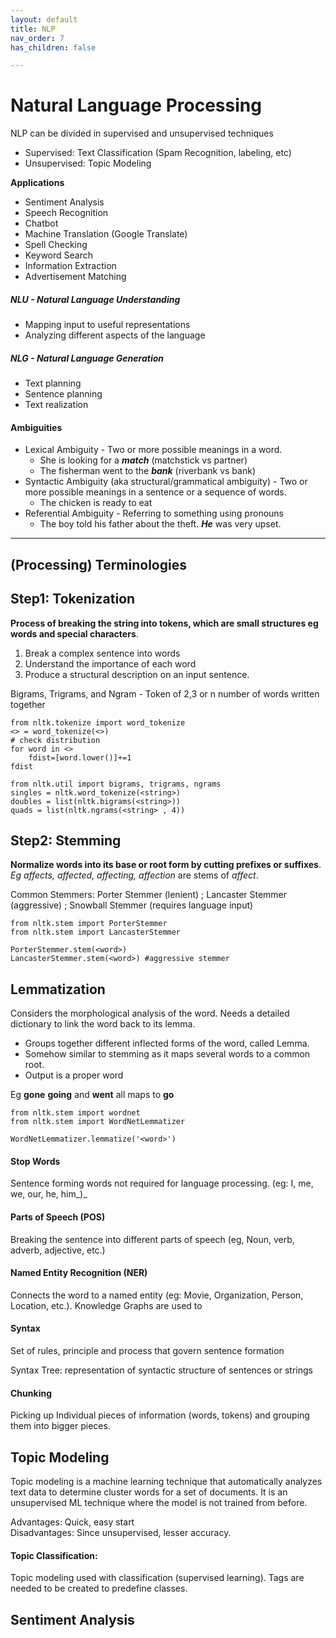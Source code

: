 ```yaml
---
layout: default
title: NLP
nav_order: 7
has_children: false

---
```

# Natural Language Processing

NLP can be divided in supervised and unsupervised techniques

* Supervised: Text Classification (Spam Recognition, labeling, etc)
* Unsupervised: Topic Modeling 

**Applications**

* Sentiment Analysis
* Speech Recognition
* Chatbot
* Machine Translation (Google Translate)
* Spell Checking
* Keyword Search
* Information Extraction
* Advertisement Matching

##### NLU - Natural Language Understanding

* Mapping input to useful representations
* Analyzing different aspects of the language

##### NLG - Natural Language Generation

* Text planning
* Sentence planning
* Text realization

#### Ambiguities

* Lexical Ambiguity - Two or more possible meanings in a word.
  * She is looking for a **_match_** (matchstick vs partner)
  * The fisherman went to the **_bank_** (riverbank vs bank)
* Syntactic Ambiguity (aka structural/grammatical ambiguity) - Two or more possible meanings in a sentence or a sequence of words.
  * The chicken is ready to eat
* Referential Ambiguity - Referring to something using pronouns
  * The boy told his father about the theft. **_He_** was very upset.

***

## (Processing) Terminologies

## Step1: Tokenization

**Process of breaking the string into tokens, which are small structures eg words and special characters**.

1. Break a complex sentence into words
2. Understand the importance of each word
3. Produce a structural description on an input sentence.

Bigrams, Trigrams, and Ngram - Token of 2,3 or n number of words written together

    from nltk.tokenize import word_tokenize
    <> = word_tokenize(<>)
    # check distribution
    for word in <>
    	fdist=[word.lower()]+=1
    fdist
    
    from nltk.util import bigrams, trigrams, ngrams
    singles = nltk.word_tokenize(<string>)
    doubles = list(nltk.bigrams(<string>))
    quads = list(nltk.ngrams(<string> , 4))

## Step2: Stemming

**Normalize words into its base or root form by cutting prefixes or suffixes**. _Eg affects, affected, affecting, affection_ are stems of _affect_.

Common Stemmers: Porter Stemmer (lenient) ; Lancaster Stemmer (aggressive) ; Snowball Stemmer (requires language input)

    from nltk.stem import PorterStemmer
    from nltk.stem import LancasterStemmer
    
    PorterStemmer.stem(<word>)
    LancasterStemmer.stem(<word>) #aggressive stemmer

## Lemmatization

Considers the morphological analysis of the word. Needs a detailed dictionary to link the word back to its lemma.

* Groups together different inflected forms of the word, called Lemma.
* Somehow similar to stemming as it maps several words to a common root.
* Output is a proper word

Eg **gone** **going** and **went** all maps to **go**

    from nltk.stem import wordnet
    from nltk.stem import WordNetLemmatizer
    
    WordNetLemmatizer.lemmatize('<word>')

#### Stop Words

Sentence forming words not required for language processing. (eg: I, me, we, our, he, him_)_

#### Parts of Speech (POS)

Breaking the sentence into different parts of speech (eg, Noun, verb, adverb, adjective, etc.)

#### Named Entity Recognition (NER)

Connects the word to a named entity (eg: Movie, Organization, Person, Location, etc.). Knowledge Graphs are used to

#### Syntax

Set of rules, principle and process that govern sentence formation

Syntax Tree: representation of syntactic structure of sentences or strings

#### Chunking

Picking up Individual pieces of information (words, tokens) and grouping them into bigger pieces.

## Topic Modeling  

Topic modeling is a machine learning technique that automatically analyzes text data to determine cluster words for a set of documents. It is an unsupervised ML technique where the model is not trained from before.

Advantages: Quick, easy start  
Disadvantages: Since unsupervised, lesser accuracy.

#### Topic Classification:

Topic modeling used with classification (supervised learning). Tags are needed to be created to predefine classes.

## Sentiment Analysis
